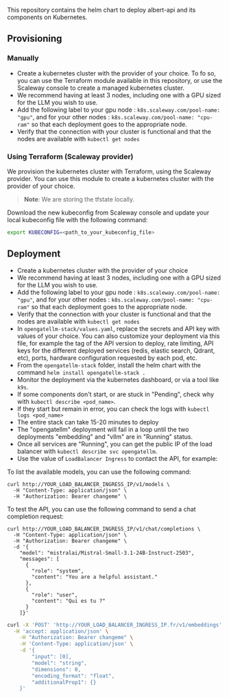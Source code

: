 This repository contains the helm chart to deploy albert-api and its components on Kubernetes.

## Provisioning

### Manually
- Create a kubernetes cluster with the provider of your choice. To fo so, you can use the Terraform module available in this repository, or use the Scaleway console to create a managed kubernetes cluster.
- We recommend having at least 3 nodes, including one with a GPU sized for the LLM you wish to use.
- Add the following label to your gpu node : `k8s.scaleway.com/pool-name: "gpu"`, and for your other nodes : `k8s.scaleway.com/pool-name: "cpu-ram"` so that each deployment goes to the appropriate node.
- Verify that the connection with your cluster is functional and that the nodes are available with `kubectl get nodes`

### Using Terraform (Scaleway provider)
We provision the kubernetes cluster with Terraform, using the Scaleway provider. You can use this module to create a kubernetes cluster with the provider of your choice.
> **Note**: We are storing the tfstate locally.

Download the new kubeconfig from Scaleway console and update your local kubeconfig file with the following command:
```bash 
export KUBECONFIG=<path_to_your_kubeconfig_file>
```

## Deployment
- Create a kubernetes cluster with the provider of your choice
- We recommend having at least 3 nodes, including one with a GPU sized for the LLM you wish to use.
- Add the following label to your gpu node : `k8s.scaleway.com/pool-name: "gpu"`, and for your other nodes : `k8s.scaleway.com/pool-name: "cpu-ram"` so that each deployment goes to the appropriate node.
- Verify that the connection with your cluster is functional and that the nodes are available with `kubectl get nodes`
- In `opengatellm-stack/values.yaml`, replace the secrets and API key with values of your choice. You can also customize your deployment via this file, for example the tag of the API version to deploy, rate limiting, API keys for the different deployed services (redis, elastic search, Qdrant, etc), ports, hardware configuration requested by each pod, etc.
- From the `opengatellm-stack` folder, install the helm chart with the command `helm install opengatellm-stack .`
- Monitor the deployment via the kubernetes dashboard, or via a tool like `k9s`.
- If some components don't start, or are stuck in "Pending", check why with `kubectl describe <pod_name>`.
- If they start but remain in error, you can check the logs with `kubectl logs <pod_name>`
- The entire stack can take 15-20 minutes to deploy
- The "opengatellm" deployment will fail in a loop until the two deployments "embedding" and "vllm" are in "Running" status.
- Once all services are "Running", you can get the public IP of the load balancer with `kubectl describe svc opengatellm`.
- Use the value of `LoadBalancer Ingress` to contact the API, for example:


To list the available models, you can use the following command:
```
curl http://YOUR_LOAD_BALANCER_INGRESS_IP/v1/models \
  -H "Content-Type: application/json" \
  -H "Authorization: Bearer changeme" \
```

To test the API, you can use the following command to send a chat completion request:
```
curl http://YOUR_LOAD_BALANCER_INGRESS_IP/v1/chat/completions \
  -H "Content-Type: application/json" \
  -H "Authorization: Bearer changeme" \
  -d '{
    "model": "mistralai/Mistral-Small-3.1-24B-Instruct-2503",
    "messages": [
      {
        "role": "system",
        "content": "You are a helpful assistant."
      },
      {
        "role": "user",
        "content": "Qui es tu ?"
      }
    ]}'
```

```bash 
curl -X 'POST' 'http://YOUR_LOAD_BALANCER_INGRESS_IP.fr/v1/embeddings' \
  -H 'accept: application/json' \
    -H "Authorization: Bearer changeme" \
    -H 'Content-Type: application/json' \
    -d '{
        "input": [0],
        "model": "string",
        "dimensions": 0,
        "encoding_format": "float",
        "additionalProp1": {}
    }'
```
